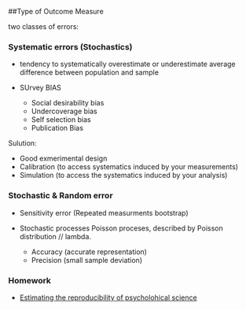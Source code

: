 
##Type of Outcome Measure

two classes of errors:

### Systematic errors (Stochastics)

- tendency to systematically overestimate or underestimate average difference between population and sample

- SUrvey BIAS
	- Social desirability bias
	- Undercoverage bias
	- Self selection bias
	- Publication Bias

Sulution: 
- Good exmerimental design
- Calibration (to access systematics induced by
	your measurements)
- Simulation (to access the systematics induced by your analysis)

### Stochastic & Random error
- Sensitivity error (Repeated measurments bootstrap)

- Stochastic processes
	Poisson proceses, described by Poisson distribution // lambda.
 
	- Accuracy (accurate representation)
	- Precision (small sample deviation)



### Homework

- [Estimating the reproducibility of psycholohical science](http://www.sciencemag.org/content/349/6251/aac4716.full.pdf)